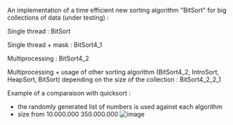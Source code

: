 An implementation of a time efficient new sorting algorithm "BitSort" for big collections of data (under testing) :

Single thread :
BitSort

Single thread + mask :
BitSort4_1

Multiprocessing :
BitSort4_2

Multiprocessing + usage of other sorting algorithm (BitSort4_2, IntroSort, HeapSort, BitSort) depending on the size of the collection :
BitSort4_2_2_1

Example of a comparaison with quicksort : 
- the randomly generated list of numbers is used against each algorithm
- size from 10.000.000 350.000.000
![image](https://github.com/project-13/algoTri/assets/35433969/607e9eba-292f-4cac-ae0f-4225f08910d4)
